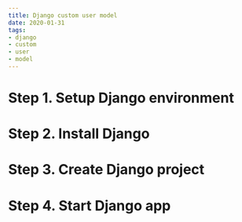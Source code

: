 ```yaml
---
title: Django custom user model
date: 2020-01-31
tags:
- django
- custom
- user
- model
---
```


# Step 1. Setup Django environment

# Step 2. Install Django

# Step 3. Create Django project

# Step 4. Start Django app